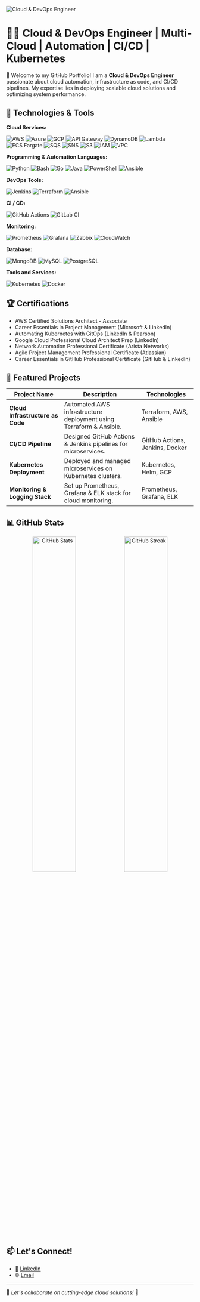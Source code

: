 ![Cloud & DevOps Engineer](https://media.giphy.com/media/RbDKaczqWovIugyJmW/giphy.gif)

# 👨‍💻 Cloud & DevOps Engineer | Multi-Cloud | Automation | CI/CD | Kubernetes

🚀 Welcome to my GitHub Portfolio! I am a **Cloud & DevOps Engineer** passionate about cloud automation, infrastructure as code, and CI/CD pipelines. My expertise lies in deploying scalable cloud solutions and optimizing system performance.

## 🔧 Technologies & Tools

**Cloud Services:**

![AWS](https://img.shields.io/badge/Cloud-AWS-informational?style=flat&logo=amazon-aws&logoColor=white&color=6aa6f8)
![Azure](https://img.shields.io/badge/Cloud-Azure-informational?style=flat&logo=microsoft&logoColor=white&color=6aa6f8)
![GCP](https://img.shields.io/badge/Cloud-GCP-informational?style=flat&logo=google-cloud&logoColor=white&color=6aa6f8)
![API Gateway](https://img.shields.io/badge/API-Gateway-informational?style=flat&logo=amazon-api-gateway&logoColor=white&color=6aa6f8)
![DynamoDB](https://img.shields.io/badge/Database-DynamoDB-informational?style=flat&logo=amazon-dynamodb&logoColor=white&color=6aa6f8)
![Lambda](https://img.shields.io/badge/Compute-AWS_Lambda-informational?style=flat&logo=aws-lambda&logoColor=white&color=6aa6f8)
![ECS Fargate](https://img.shields.io/badge/Container-ECS_Fargate-informational?style=flat&logo=amazon-ecs&logoColor=white&color=6aa6f8)
![SQS](https://img.shields.io/badge/Queue-SQS-informational?style=flat&logo=amazon-sqs&logoColor=white&color=6aa6f8)
![SNS](https://img.shields.io/badge/Pub/Sub-SNS-informational?style=flat&logo=amazon-sns&logoColor=white&color=6aa6f8)
![S3](https://img.shields.io/badge/Storage-S3-informational?style=flat&logo=amazon-s3&logoColor=white&color=6aa6f8)
![IAM](https://img.shields.io/badge/Security-IAM-informational?style=flat&logo=amazon-iam&logoColor=white&color=6aa6f8)
![VPC](https://img.shields.io/badge/Network-VPC-informational?style=flat&logo=amazon-vpc&logoColor=white&color=6aa6f8)

**Programming & Automation Languages:**

![Python](https://img.shields.io/badge/Code-Python-informational?style=flat&logo=python&logoColor=white&color=6aa6f8)
![Bash](https://img.shields.io/badge/Code-Bash-informational?style=flat&logo=bash&logoColor=white&color=6aa6f8)
![Go](https://img.shields.io/badge/Code-Go-informational?style=flat&logo=go&logoColor=white&color=6aa6f8)
![Java](https://img.shields.io/badge/Code-Java-informational?style=flat&logo=openjdk&logoColor=white&color=6aa6f8)
![PowerShell](https://img.shields.io/badge/Code-PowerShell-informational?style=flat&logo=powershell&logoColor=white&color=6aa6f8)
![Ansible](https://img.shields.io/badge/Code-Ansible-informational?style=flat&logo=ansible&logoColor=white&color=6aa6f8)

**DevOps Tools:**

![Jenkins](https://img.shields.io/badge/Tools-Jenkins-informational?style=flat&logo=jenkins&logoColor=white&color=6aa6f8)
![Terraform](https://img.shields.io/badge/Tools-Terraform-informational?style=flat&logo=terraform&logoColor=white&color=6aa6f8)
![Ansible](https://img.shields.io/badge/Tools-Ansible-informational?style=flat&logo=openjdk&logoColor=white&color=6aa6f8)

**CI / CD:**

![GitHub Actions](https://img.shields.io/badge/CICD-GitHubActions-informational?style=flat&logo=openjdk&logoColor=white&color=6aa6f8)
![GitLab CI](https://img.shields.io/badge/CICD-GitLabCI-informational?style=flat&logo=openjdk&logoColor=white&color=6aa6f8)

**Monitoring:**

![Prometheus](https://img.shields.io/badge/Monitoring-Prometheus-informational?style=flat&logo=Prometheus&logoColor=white&color=6aa6f8)
![Grafana](https://img.shields.io/badge/Monitoring-Grafana-informational?style=flat&logo=grafana&logoColor=white&color=6aa6f8)
![Zabbix](https://img.shields.io/badge/Monitoring-Zabbix-informational?style=flat&logo=Zabbix&logoColor=white&color=6aa6f8)
![CloudWatch](https://img.shields.io/badge/Monitoring-CloudWatch-informational?style=flat&logo=cloudwatch&logoColor=white&color=6aa6f8)

**Database:**

![MongoDB](https://img.shields.io/badge/Tools-MongoDB-informational?style=flat&logo=mongodb&logoColor=white&color=6aa6f8)
![MySQL](https://img.shields.io/badge/Tools-MySQL-informational?style=flat&logo=mysql&logoColor=white&color=6aa6f8)
![PostgreSQL](https://img.shields.io/badge/Tools-PostgreSQL-informational?style=flat&logo=postgresql&logoColor=white&color=6aa6f8)

**Tools and Services:**

![Kubernetes](https://img.shields.io/badge/Tools-Kubernetes-informational?style=flat&logo=kubernetes&logoColor=white&color=6aa6f8)
![Docker](https://img.shields.io/badge/Tools-Docker-informational?style=flat&logo=docker&logoColor=white&color=6aa6f8)

## 🏆 Certifications

- AWS Certified Solutions Architect - Associate
- Career Essentials in Project Management (Microsoft & LinkedIn)
- Automating Kubernetes with GitOps (LinkedIn & Pearson)
- Google Cloud Professional Cloud Architect Prep (LinkedIn)
- Network Automation Professional Certificate (Arista Networks)
- Agile Project Management Professional Certificate (Atlassian)
- Career Essentials in GitHub Professional Certificate (GitHub & LinkedIn)

## 📂 Featured Projects

| Project Name | Description | Technologies |
|-------------|------------|-------------|
| **Cloud Infrastructure as Code** | Automated AWS infrastructure deployment using Terraform & Ansible. | Terraform, AWS, Ansible |
| **CI/CD Pipeline** | Designed GitHub Actions & Jenkins pipelines for microservices. | GitHub Actions, Jenkins, Docker |
| **Kubernetes Deployment** | Deployed and managed microservices on Kubernetes clusters. | Kubernetes, Helm, GCP |
| **Monitoring & Logging Stack** | Set up Prometheus, Grafana & ELK stack for cloud monitoring. | Prometheus, Grafana, ELK |

## 📊 GitHub Stats

<p align="center">
  <img src="https://github-readme-stats.vercel.app/api?username=rj-7698&show_icons=true&theme=radical" alt="GitHub Stats" width="48%">
  <img src="https://github-readme-streak-stats.herokuapp.com/?user=rj-7698&theme=radical" alt="GitHub Streak" width="48%">
</p>

## 📫 Let's Connect!

- 💼 [LinkedIn](https://www.linkedin.com/in/rakshitkumarpanchal7/)
- 🌐 [Email](rjpanchal076@gmail.com)

---

🔗 _Let's collaborate on cutting-edge cloud solutions!_ 🚀
